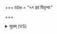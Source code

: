 +++
title = "५१ इदं पितृभ्यः"

+++
<details><summary>मूलम् (VS)</summary>

इ॒दं पि॒तृभ्यः॒प्र भ॑रामि ब॒र्हिर्जी॒वं दे॒वेभ्य॒ उत्त॑रं स्तृणामि। तदा रो॑ह पुरुष॒ मेध्यो॒भव॒न्प्रति॑ त्वा जानन्तु पि॒तरः॒ परे॑तम् ॥
</details>